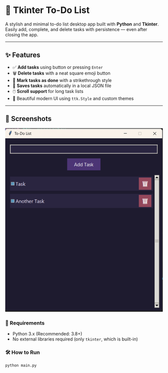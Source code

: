 # 📝 Tkinter To-Do List

A stylish and minimal to-do list desktop app built with **Python** and **Tkinter**.  
Easily add, complete, and delete tasks with persistence — even after closing the app.

---

## ✨ Features

- ✅ **Add tasks** using button or pressing `Enter`
- 🗑 **Delete tasks** with a neat square emoji button
- 📌 **Mark tasks as done** with a strikethrough style
- 💾 **Saves tasks** automatically in a local JSON file
- 🖱️ **Scroll support** for long task lists
- 🎨 Beautiful modern UI using `ttk.Style` and custom themes

---

## 📸 Screenshots
![Interface](image.png)

### 🔧 Requirements
- Python 3.x (Recommended: 3.8+)
- No external libraries required (only `tkinter`, which is built-in)

### 🛠️ How to Run

```bash
python main.py